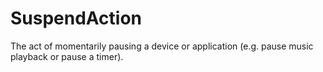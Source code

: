 # SuspendAction

The act of momentarily pausing a device or application (e.g. pause music playback or pause a timer).
